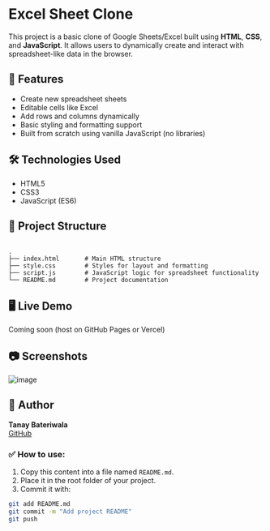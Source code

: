 
# Excel Sheet Clone

This project is a basic clone of Google Sheets/Excel built using **HTML**, **CSS**, and **JavaScript**. It allows users to dynamically create and interact with spreadsheet-like data in the browser.

## 🚀 Features

- Create new spreadsheet sheets
- Editable cells like Excel
- Add rows and columns dynamically
- Basic styling and formatting support
- Built from scratch using vanilla JavaScript (no libraries)

## 🛠️ Technologies Used

- HTML5
- CSS3
- JavaScript (ES6)

## 📁 Project Structure

```

.
├── index.html       # Main HTML structure
├── style.css        # Styles for layout and formatting
├── script.js        # JavaScript logic for spreadsheet functionality
└── README.md        # Project documentation

```

## 🖥️ Live Demo

Coming soon (host on GitHub Pages or Vercel)

## 📷 Screenshots

![image](https://github.com/user-attachments/assets/7de54896-ee9c-4624-ae94-2476a2bc9be4)



## 🙌 Author

**Tanay Bateriwala**  
[GitHub](https://github.com/Tanay09876)




### ✅ How to use:

1. Copy this content into a file named `README.md`.
2. Place it in the root folder of your project.
3. Commit it with:

```bash
git add README.md
git commit -m "Add project README"
git push
```



